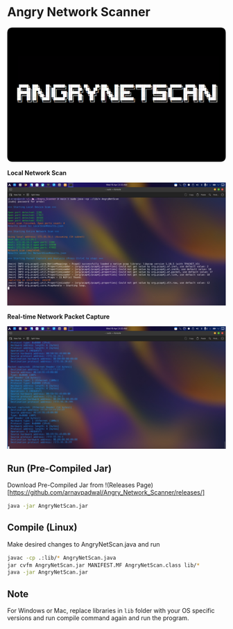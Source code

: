 # Angry Network Scanner 
<img src="img/banner.png" alt="AngryNetScan">

**Local Network Scan**

![image](img/demo1.png)

**Real-time Network Packet Capture**

![image](img/demo2.png)

## Run (Pre-Compiled Jar)
Download Pre-Compiled Jar from !(Releases Page)[https://github.com/arnavpadwal/Angry_Network_Scanner/releases/]
```bash
java -jar AngryNetScan.jar
```

## Compile (Linux)
Make desired changes to AngryNetScan.java and run
```bash
javac -cp .:lib/* AngryNetScan.java
jar cvfm AngryNetScan.jar MANIFEST.MF AngryNetScan.class lib/*
java -jar AngryNetScan.jar
```

## Note
For Windows or Mac, replace libraries in `lib` folder with your OS specific versions and run compile command again and run the program.
